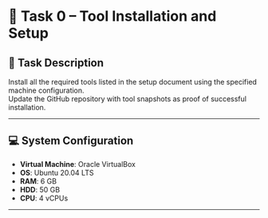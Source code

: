 # 📘 Task 0 – Tool Installation and Setup

## 📑 Task Description
Install all the required tools listed in the setup document using the specified machine configuration.  
Update the GitHub repository with tool snapshots as proof of successful installation.  

---

## 💻 System Configuration
- **Virtual Machine**: Oracle VirtualBox  
- **OS**: Ubuntu 20.04 LTS  
- **RAM**: 6 GB  
- **HDD**: 50 GB  
- **CPU**: 4 vCPUs  

---

